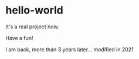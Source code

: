 # hello-world
It's a real project now.

Have a fun!

I am back, more than 3 years later...
modified in 2021
